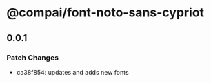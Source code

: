 # @compai/font-noto-sans-cypriot

## 0.0.1
### Patch Changes

- ca38f854: updates and adds new fonts

